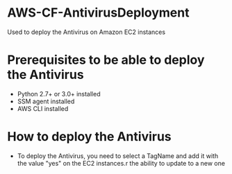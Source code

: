 # AWS-CF-AntivirusDeployment

Used to deploy the Antivirus on Amazon EC2 instances

# Prerequisites to be able to deploy the Antivirus
- Python 2.7+ or 3.0+ installed
- SSM agent installed
- AWS CLI installed

# How to deploy the Antivirus
- To deploy the Antivirus, you need to select a TagName and add it with the value "yes" on the EC2 instances.r the ability to update to a new one